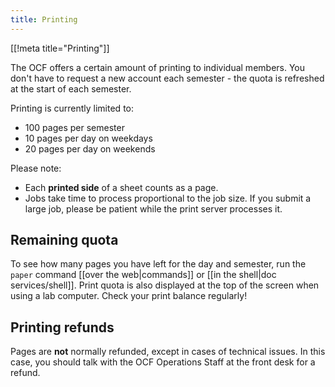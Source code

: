 ```yaml
---
title: Printing
---
```


[[!meta title="Printing"]]

The OCF offers a certain amount of printing to individual members. You don't
have to request a new account each semester - the quota is refreshed at the
start of each semester.

Printing is currently limited to:

- 100 pages per semester
- 10 pages per day on weekdays
- 20 pages per day on weekends

Please note:

- Each **printed side** of a sheet counts as a page.
- Jobs take time to process proportional to the job size. If you submit a
  large job, please be patient while the print server processes it.

## Remaining quota

To see how many pages you have left for the day and semester, run the `paper`
command [[over the web|commands]] or [[in the shell|doc services/shell]]. Print
quota is also displayed at the top of the screen when using a lab computer.
Check your print balance regularly!

## Printing refunds

Pages are **not** normally refunded, except in cases of technical issues. In
this case, you should talk with the OCF Operations Staff at the front desk
for a refund.
